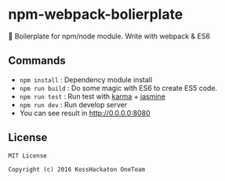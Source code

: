# npm-webpack-bolierplate
:page_with_curl: Boilerplate for npm/node module. Write with webpack & ES6

## Commands
* `npm install` : Dependency module install
* `npm run build` : Do some magic with ES6 to create ES5 code.
* `npm run test` : Run test with [karma](https://karma-runner.github.io) + [jasmine](http://jasmine.github.io/2.5/introduction.html)
* `npm run dev` : Run develop server
 * You can see result in http://0.0.0.0:8080

## License
```
MIT License

Copyright (c) 2016 KossHackaton OneTeam
```
